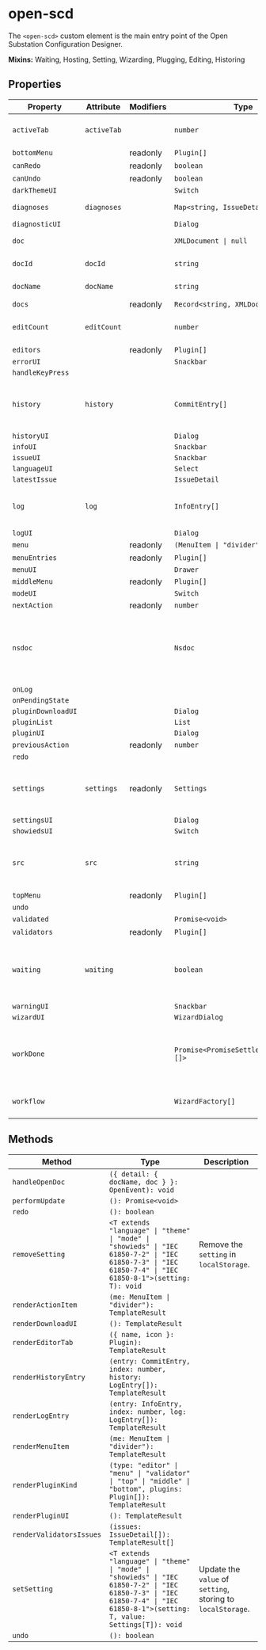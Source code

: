 # open-scd

The `<open-scd>` custom element is the main entry point of the
Open Substation Configuration Designer.

**Mixins:** Waiting, Hosting, Setting, Wizarding, Plugging, Editing, Historing

## Properties

| Property           | Attribute   | Modifiers | Type                                    | Default                            | Description                                      |
|--------------------|-------------|-----------|-----------------------------------------|------------------------------------|--------------------------------------------------|
| `activeTab`        | `activeTab` |           | `number`                                | 0                                  | The currently active editor tab.                 |
| `bottomMenu`       |             | readonly  | `Plugin[]`                              |                                    |                                                  |
| `canRedo`          |             | readonly  | `boolean`                               |                                    |                                                  |
| `canUndo`          |             | readonly  | `boolean`                               |                                    |                                                  |
| `darkThemeUI`      |             |           | `Switch`                                |                                    |                                                  |
| `diagnoses`        | `diagnoses` |           | `Map<string, IssueDetail[]>`            | "new Map<string, IssueDetail[]>()" |                                                  |
| `diagnosticUI`     |             |           | `Dialog`                                |                                    |                                                  |
| `doc`              |             |           | `XMLDocument \| null`                   | null                               | The `XMLDocument` to be edited                   |
| `docId`            | `docId`     |           | `string`                                | ""                                 | The UUID of the current [[`doc`]]                |
| `docName`          | `docName`   |           | `string`                                | ""                                 | The name of the current [[`doc`]]                |
| `docs`             |             | readonly  | `Record<string, XMLDocument>`           |                                    |                                                  |
| `editCount`        | `editCount` |           | `number`                                | -1                                 | Index of the last [[`EditorAction`]] applied.    |
| `editors`          |             | readonly  | `Plugin[]`                              |                                    |                                                  |
| `errorUI`          |             |           | `Snackbar`                              |                                    |                                                  |
| `handleKeyPress`   |             |           |                                         |                                    |                                                  |
| `history`          | `history`   |           | `CommitEntry[]`                         | []                                 | All [[`CommitEntry`]]s received so far through [[`LogEvent`]]s |
| `historyUI`        |             |           | `Dialog`                                |                                    |                                                  |
| `infoUI`           |             |           | `Snackbar`                              |                                    |                                                  |
| `issueUI`          |             |           | `Snackbar`                              |                                    |                                                  |
| `languageUI`       |             |           | `Select`                                |                                    |                                                  |
| `latestIssue`      |             |           | `IssueDetail`                           |                                    |                                                  |
| `log`              | `log`       |           | `InfoEntry[]`                           | []                                 | All [[`LogEntry`]]s received so far through [[`LogEvent`]]s. |
| `logUI`            |             |           | `Dialog`                                |                                    |                                                  |
| `menu`             |             | readonly  | `(MenuItem \| "divider")[]`             |                                    |                                                  |
| `menuEntries`      |             | readonly  | `Plugin[]`                              |                                    |                                                  |
| `menuUI`           |             |           | `Drawer`                                |                                    |                                                  |
| `middleMenu`       |             | readonly  | `Plugin[]`                              |                                    |                                                  |
| `modeUI`           |             |           | `Switch`                                |                                    |                                                  |
| `nextAction`       |             | readonly  | `number`                                |                                    |                                                  |
| `nsdoc`            |             |           | `Nsdoc`                                 | "initializeNsdoc()"                | Object containing all *.nsdoc files and a function extracting element's label form them |
| `onLog`            |             |           |                                         |                                    |                                                  |
| `onPendingState`   |             |           |                                         |                                    |                                                  |
| `pluginDownloadUI` |             |           | `Dialog`                                |                                    |                                                  |
| `pluginList`       |             |           | `List`                                  |                                    |                                                  |
| `pluginUI`         |             |           | `Dialog`                                |                                    |                                                  |
| `previousAction`   |             | readonly  | `number`                                |                                    |                                                  |
| `redo`             |             |           |                                         |                                    |                                                  |
| `settings`         | `settings`  | readonly  | `Settings`                              |                                    | Current [[`Settings`]] in `localStorage`, default to [[`defaults`]]. |
| `settingsUI`       |             |           | `Dialog`                                |                                    |                                                  |
| `showiedsUI`       |             |           | `Switch`                                |                                    |                                                  |
| `src`              | `src`       |           | `string`                                |                                    | The current file's URL. `blob:` URLs are *revoked after parsing*! |
| `topMenu`          |             | readonly  | `Plugin[]`                              |                                    |                                                  |
| `undo`             |             |           |                                         |                                    |                                                  |
| `validated`        |             |           | `Promise<void>`                         | "Promise.resolve()"                |                                                  |
| `validators`       |             | readonly  | `Plugin[]`                              |                                    |                                                  |
| `waiting`          | `waiting`   |           | `boolean`                               | false                              | Whether the element is currently waiting for some async work. |
| `warningUI`        |             |           | `Snackbar`                              |                                    |                                                  |
| `wizardUI`         |             |           | `WizardDialog`                          |                                    |                                                  |
| `workDone`         |             |           | `Promise<PromiseSettledResult<void>[]>` | "Promise.allSettled(this.work)"    | A promise which resolves once all currently pending work is done. |
| `workflow`         |             |           | `WizardFactory[]`                       | []                                 | FIFO queue of [[`Wizard`]]s to display.          |

## Methods

| Method                   | Type                                             | Description                                      |
|--------------------------|--------------------------------------------------|--------------------------------------------------|
| `handleOpenDoc`          | `({ detail: { docName, doc } }: OpenEvent): void` |                                                  |
| `performUpdate`          | `(): Promise<void>`                              |                                                  |
| `redo`                   | `(): boolean`                                    |                                                  |
| `removeSetting`          | `<T extends "language" \| "theme" \| "mode" \| "showieds" \| "IEC 61850-7-2" \| "IEC 61850-7-3" \| "IEC 61850-7-4" \| "IEC 61850-8-1">(setting: T): void` | Remove the `setting` in `localStorage`.          |
| `renderActionItem`       | `(me: MenuItem \| "divider"): TemplateResult`    |                                                  |
| `renderDownloadUI`       | `(): TemplateResult`                             |                                                  |
| `renderEditorTab`        | `({ name, icon }: Plugin): TemplateResult`       |                                                  |
| `renderHistoryEntry`     | `(entry: CommitEntry, index: number, history: LogEntry[]): TemplateResult` |                                                  |
| `renderLogEntry`         | `(entry: InfoEntry, index: number, log: LogEntry[]): TemplateResult` |                                                  |
| `renderMenuItem`         | `(me: MenuItem \| "divider"): TemplateResult`    |                                                  |
| `renderPluginKind`       | `(type: "editor" \| "menu" \| "validator" \| "top" \| "middle" \| "bottom", plugins: Plugin[]): TemplateResult` |                                                  |
| `renderPluginUI`         | `(): TemplateResult`                             |                                                  |
| `renderValidatorsIssues` | `(issues: IssueDetail[]): TemplateResult[]`      |                                                  |
| `setSetting`             | `<T extends "language" \| "theme" \| "mode" \| "showieds" \| "IEC 61850-7-2" \| "IEC 61850-7-3" \| "IEC 61850-7-4" \| "IEC 61850-8-1">(setting: T, value: Settings[T]): void` | Update the `value` of `setting`, storing to `localStorage`. |
| `undo`                   | `(): boolean`                                    |                                                  |
